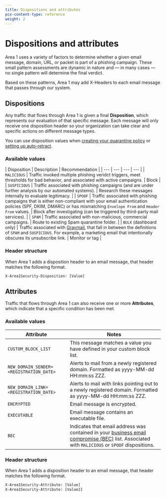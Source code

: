 ```yaml
---
title: Dispositions and attributes
pcx-content-type: reference
weight: 2
---
```


# Dispositions and attributes

Area 1 uses a variety of factors to determine whether a given email message, domain, URL, or packet is part of a phishing campaign. These small pattern assessments are dynamic in nature and — in many cases — no single pattern will determine the final verdict.

Based on these patterns, Area 1 may add X-Headers to each email message that passes through our system.

## Dispositions

Any traffic that flows through Area 1 is given a final **Disposition**, which represents our evaluation of that specific message. Each message will only receive one disposition header so your organization can take clear and specific actions on different message types.

You can use disposition values when [creating your quarantine policy](/email-security/email-configuration/domains-and-routing/domains/) or [setting up auto-retract](/email-security/email-configuration/retract-settings/).

### Available values

| Disposition | Description | Recommendation |
| --- | --- | --- | --- |
| `MALICIOUS` | Traffic invoked multiple phishing veridct triggers, meet thresholds for bad behavior, and associated with active campaigns. | Block |
| `SUSPICIOUS` | Traffic associated with phishing campaigns (and are under further analysis by our automated systems). | Research these messages internally to evaluate legitimacy. |
| `SPOOF` | Traffic associated with phishing campaigns that is either non-compliant with your email authentication policies (SPF, DKIM, DMARC) or has mismatching `Envelope From` and `Header From` values. | Block after investigating (can be triggered by third-party mail services). | 
| `SPAM` | Traffic associated with non-malicious, commercial campaigns. | Route to existing Spam quarantine folder. |
| `BULK` (dashboard only) | Traffic associated with [Graymail](https://en.wikipedia.org/wiki/Graymail_(email)), that fall in between the definitions of `SPAM` and `SUSPICIOUS`. For example, a marketing email that intentionally obscures its unsubscribe link. | Monitor or tag |

### Header structure

When Area 1 adds a disposition header to an email message, that header matches the following format.

```txt
X-Area1Security-Disposition: [Value]
```

## Attributes

Traffic that flows through Area 1 can also receive one or more **Attributes**, which indicate that a specific condition has been met.

### Available values

| Attribute | Notes |
| --- | --- |
| `CUSTOM_BLOCK_LIST` | This message matches a value you have defined in your custom block list. |
| `NEW_DOMAIN_SENDER=<REGISTRATION_DATE>` | Alerts to mail from a newly registered domain. Formatted as yyyy-MM-dd HH:mm:ss ZZZ. |
| `NEW_DOMAIN_LINK=<REGISTRATION_DATE>` | Alerts to mail with links pointing out to a newly registered domain. Formatted as yyyy-MM-dd HH:mm:ss ZZZ. |
| `ENCRYPTED` | Email message is encrypted. |
| `EXECUTABLE` | Email message contains an executable file. |
| `BEC` | Indicates that email address was contained in your [business email compromise (BEC)](/email-security/email-configuration/enhanced-detections/business-email-compromise/) list. Associated with `MALICIOUS` or `SPOOF` dispositions. |

### Header structure

When Area 1 adds a disposition header to an email message, that header matches the following format.

```txt
X-Area1Security-Attribute: [Value]
X-Area1Security-Attribute: [Value2]
```